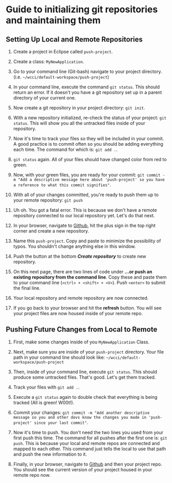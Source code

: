 # Guide to initializing git repositories and maintaining them

## Setting Up Local and Remote Repositories

1. Create a project in Eclipse called `push-project`.

1. Create a class: `MyNewApplication`.

1. Go to your command line (Git-bash) navigate to your project directory. (i.e. `~/wcci/default-workspace/push-project`)

1. In your command line, execute the command `git status`. This should return an error. If it doesn't you have a git repository set up in a parent directory of your current one.

1. Now create a git repository in your project directory: `git init`.

1. With a new repository initialized, re-check the status of your project: `git status`. This will show you all the untracked files inside of your repository.

1. Now it's time to track your files so they will be included in your commit. A good practice is to commit often so you should be adding everything each time. The command for which is: `git add .`.

1. `git status` again. All of your files should have changed color from red to green.

1. Now, with your green files, you are ready for your commit: `git commit -m "Add a descriptive message here about 'push-project' so you have a reference to what this commit signifies"`.

1. With all of your changes committed, you're ready to push them up to your remote repository: `git push`

1. Uh oh. You got a fatal error. This is because we don't have a remote repository connected to our local repository yet. Let's do that next.

1. In your browser, navigate to [Github](https://www.github.com), hit the plus sign in the top right corner and create a new repository.

1. Name this `push-project`. Copy and paste to minimize the possibility of typos. You shouldn't change anything else in this window.

1. Push the button at the bottom ***Create repository*** to create new repository.

1. On this next page, there are two lines of code under **…or push an existing repository from the command line**. Copy these and paste them to your command line (`<ctrl> + <shift> + <V>`). Push `<enter>` to submit the final line.

1. Your local repository and remote repository are now connected.

1. If you go back to your browser and hit the **refresh** button. You will see your project files are now housed inside of your remote repo.

## Pushing Future Changes from Local to Remote

1. First, make some changes inside of you `MyNewApplication` Class.

1. Next, make sure you are inside of your `push-project` directory. Your file path in your command line should look like: `~/wcci/default-workspace/push-project`

1. Then, inside of your command line, execute `git status`. This should produce some untracked files. That's good. Let's get them tracked.

1. Track your files with `git add .`.

1. Execute a `git status` again to double check that everything is being tracked (All is green! W00t!).

1. Commit your changes: `git commit -m "Add another descriptive message so you and other devs know the changes you made in 'push-project' since your last commit"`.

1. Now it's time to push. You don't need the two lines you used from your first push this time. The command for all pushes after the first one is: `git push`. This is because your local and remote repos are connected and mapped to each other. This command just tells the local to use that path and push the new information to it.

1. Finally, in your browser, navigate to [Github](https://www.github.com) and then your project repo. You should see the current version of your project housed in your remote repo now.
